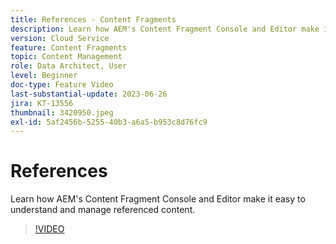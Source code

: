 ```yaml
---
title: References - Content Fragments
description: Learn how AEM's Content Fragment Console and Editor make it easy to manage referenced content.
version: Cloud Service
feature: Content Fragments
topic: Content Management
role: Data Architect, User
level: Beginner
doc-type: Feature Video
last-substantial-update: 2023-06-26
jira: KT-13556
thumbnail: 3420950.jpeg
exl-id: 5af2456b-5255-40b3-a6a5-b953c8d76fc9
---
```

# References

Learn how AEM's Content Fragment Console and Editor make it easy to understand and manage referenced content.

>[!VIDEO](https://video.tv.adobe.com/v/3420950/?learn=on)
